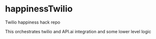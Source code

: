 # happinessTwilio
Twilio happiness hack repo

This orchestrates twilio and API.ai integration and some lower level logic 
